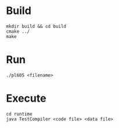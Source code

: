 # Build
```
mkdir build && cd build
cmake ../
make
```

# Run
```
./pl605 <filename>
```

# Execute
```
cd runtime
java TestCompiler <code file> <data file>
```
